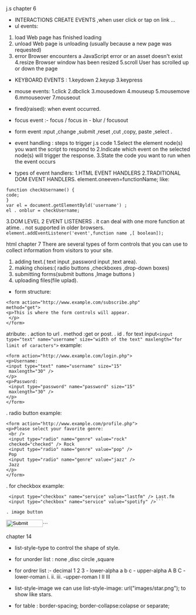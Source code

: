 j.s
chapter 6
* INTERACTIONS CREATE EVENTS ,when user click or tap on link ...
*  ul events:
1. load     Web page has finished loading 
2. unload   Web page is unloading (usually because a new page was requested) 
3. error    Browser encounters a JavaScript error or an asset doesn't exist 
4.resize    Browser window has been resized 
5.scroll   User has scrolled up or down the page

* KEYBOARD EVENTS :
1.keydown
2.keyup
3.keypress

* mouse events:
1.click
2.dbclick
3.mousedown
4.mouseup
5.mousemove
6.mmouseover
7.mouseout

* fired(raised): when event occurred.
* focus event :- focus / focus in 
               - blur / focusout

* form event :nput ,change ,submit ,reset ,cut ,copy, paste ,select .
* event handling : steps to trigger j.s code 
1.Select the element node(s) you want the script to respond to
2.Indicate which event on the selected node(s) will trigger the response. 
3.State the code you want to run when the event occurs

* types of event handlers:
1.HTML EVENT HANDLERS 
2.TRADITIONAL DOM EVENT HANDLERS.
 element.oneeven=functionName;
 like:
 ```
 function checkUsername() { 
 code;
 }
 var el = document.getElementByld('username') ; 
 el . onblur = checkUsername; 
 ```
3.DOM LEVEL 2 EVENT LISTENERS 
. it can deal with one more function at atime.
. not supported in older browsers.
```element.addEventListener('event',function name ,[ boolean]);```


html
chapter 7
There are several types of form controls that you can use to collect information from visitors to your site.
1. adding text.( text input ,password input ,text area).
2. making choises:( radio buttons ,checkboxes ,drop-down boxes)
3. submitting forms(submit buttons ,Image buttons )
4. uploading files(file uplad).

* form structure:
```
<form action="http://www.example.com/subscribe.php" 
method="get">
<p>This is where the form controls will appear.
 </p>
</form>
```
atribute:
. action to url
. method :get or post.
. id 
. for text input```<input type="text" name="username" size="width of the text" maxlength="for limit of caracters">```
example:

```
<form action="http://www.example.com/login.php">
<p>Username:
<input type="text" name="username" size="15" 
 maxlength="30" />
</p>
<p>Password:
 <input type="password" name="password" size="15" 
 maxlength="30" />
</p>
</form>
```

. radio button example:

```
<form action="http://www.example.com/profile.php">
<p>Please select your favorite genre:
 <br />
 <input type="radio" name="genre" value="rock" 
 checked="checked" /> Rock
 <input type="radio" name="genre" value="pop" /> 
 Pop
 <input type="radio" name="genre" value="jazz" /> 
 Jazz
</p>
</form>
```

. for checkbox example:

```<input type="checkbox" name="service" value="itunes" checked="checked" /> iTunes
 <input type="checkbox" name="service" value="lastfm" /> Last.fm
 <input type="checkbox" name="service" value="spotify" />``` 

. image button 

```
<input type="image" src="images/subscribe.jpg" width="100" height="20" />```


chapter 14
* list-style-type to control the shape of style.
* for unorder list : none ,disc circle ,square
* for ordrer list :- decimal  1 2 3
                   - lower-alpha  a b c
                   - upper-alpha  A B C
                   - lower-roman i. ii. iii.
                   -upper-roman  I II III

* list-style-image we can use list-style-image: url("images/star.png"); to show like stars.
* for table :
 border-spacing;
 border-collapse:colapse or separate;


































